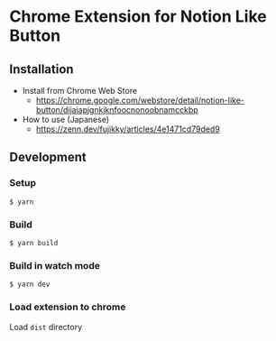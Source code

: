 # Chrome Extension for Notion Like Button

## Installation

- Install from Chrome Web Store
  - https://chrome.google.com/webstore/detail/notion-like-button/dijaiapjgnkjknfoocnonoobnamcckbp
- How to use (Japanese)
    - https://zenn.dev/fujikky/articles/4e1471cd79ded9

## Development

### Setup

```shell
$ yarn
```

### Build

```shell
$ yarn build
```

### Build in watch mode

```
$ yarn dev
```

### Load extension to chrome

Load `dist` directory

